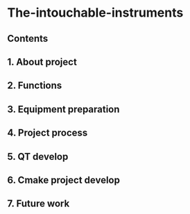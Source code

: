 # The-intouchable-instruments

## Contents
##  1. About project
##  2. Functions
##  3. Equipment preparation
##  4. Project process
##  5. QT develop
##  6. Cmake project develop
##  7. Future work
